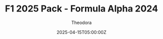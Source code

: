 ---
title: "F1 2025 Pack - Formula Alpha 2024"
meta_title: ""
description: "VRC Formula 2025 - F1 car by VRC, ready to race"
date: 2025-04-15T05:00:00Z
image: "images/cars/vrc-f1-2025-fa-2024-preview.jpg"
image2: "images/cars/vrc-f1-2025-fa-2024.jpg"
categories: ["Car"]
author: "Theodora"
tags: ["Formula", "VRC", "F1"]
draft: false
link: https://modsfire.com/RX6wq624h4E9gv2
zipsize: "0.84 GB"
manu: F1
brandname: f1-manu
country: World
year: 2024
engine: 3.0L Flat-6
class: Formula
drivetrain: RWD
power: 1000 hp
torque: 577
speed: 355
gb: 8-speed
accel: "2.6 second"
mass: 722
creator: VRC
creatorfull: Virtual Racing Cars
creatorlink: https://www.virtual-racing-cars.com/p/ac-formula-alpha-2024/
version: "1.2"
csp: "0.26"
carname: "Formula Alpha"
folder: "vrc_formula_alpha_2024"
livery: "Included"
r2r: 1
host: ModsFire
cargallery: ["ndarz6u","DKF2o7v", "uLzB5bt"]
---